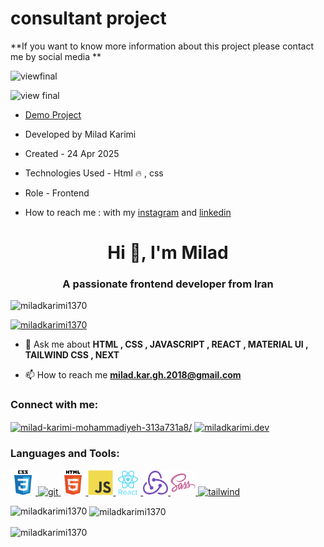 # consultant project

**If you want to know more information about this project please contact me by social media **

![viewfinal](https://user-images.githubusercontent.com/109727844/204102879-086fee63-9bda-43b2-a1aa-49879c3f2d39.jpg)

![view final](https://user-images.githubusercontent.com/109727844/204102930-fac80657-4d16-4816-b476-a88e984abefe.jpg)

- [Demo Project](https://miladkarimi1370.github.io/consultantProject/)

- Developed by Milad Karimi

- Created - 24 Apr 2025

- Technologies Used - Html 🔥 , css
 
- Role - Frontend

- How to reach me : with my [instagram](https://www.instagram.com/miladkarimi.dev) and [linkedin](https://www.linkedin.com/in/milad-karimi-mohammadiyeh-313a731a8/)

<h1 align="center">Hi 👋, I'm Milad</h1>
<h3 align="center">A passionate frontend developer from Iran</h3>

<p align="left"> <img src="https://komarev.com/ghpvc/?username=miladkarimi1370&label=Profile%20views&color=0e75b6&style=flat" alt="miladkarimi1370" /> </p>

<p align="left"> <a href="https://github.com/ryo-ma/github-profile-trophy"><img src="https://github-profile-trophy.vercel.app/?username=miladkarimi1370" alt="miladkarimi1370" /></a> </p>

- 💬 Ask me about **HTML , CSS , JAVASCRIPT , REACT , MATERIAL UI , TAILWIND CSS , NEXT**

- 📫 How to reach me **milad.kar.gh.2018@gmail.com**

<h3 align="left">Connect with me:</h3>
<p align="left">
<a href="https://linkedin.com/in/milad-karimi-mohammadiyeh-313a731a8/" target="blank"><img align="center" src="https://raw.githubusercontent.com/rahuldkjain/github-profile-readme-generator/master/src/images/icons/Social/linked-in-alt.svg" alt="milad-karimi-mohammadiyeh-313a731a8/" height="30" width="40" /></a>
<a href="https://instagram.com/miladkarimi.dev" target="blank"><img align="center" src="https://raw.githubusercontent.com/rahuldkjain/github-profile-readme-generator/master/src/images/icons/Social/instagram.svg" alt="miladkarimi.dev" height="30" width="40" /></a>
</p>

<h3 align="left">Languages and Tools:</h3>
<p align="left"> <a href="https://www.w3schools.com/css/" target="_blank" rel="noreferrer"> <img src="https://raw.githubusercontent.com/devicons/devicon/master/icons/css3/css3-original-wordmark.svg" alt="css3" width="40" height="40"/> </a> <a href="https://git-scm.com/" target="_blank" rel="noreferrer"> <img src="https://www.vectorlogo.zone/logos/git-scm/git-scm-icon.svg" alt="git" width="40" height="40"/> </a> <a href="https://www.w3.org/html/" target="_blank" rel="noreferrer"> <img src="https://raw.githubusercontent.com/devicons/devicon/master/icons/html5/html5-original-wordmark.svg" alt="html5" width="40" height="40"/> </a> <a href="https://developer.mozilla.org/en-US/docs/Web/JavaScript" target="_blank" rel="noreferrer"> <img src="https://raw.githubusercontent.com/devicons/devicon/master/icons/javascript/javascript-original.svg" alt="javascript" width="40" height="40"/> </a> <a href="https://reactjs.org/" target="_blank" rel="noreferrer"> <img src="https://raw.githubusercontent.com/devicons/devicon/master/icons/react/react-original-wordmark.svg" alt="react" width="40" height="40"/> </a> <a href="https://redux.js.org" target="_blank" rel="noreferrer"> <img src="https://raw.githubusercontent.com/devicons/devicon/master/icons/redux/redux-original.svg" alt="redux" width="40" height="40"/> </a> <a href="https://sass-lang.com" target="_blank" rel="noreferrer"> <img src="https://raw.githubusercontent.com/devicons/devicon/master/icons/sass/sass-original.svg" alt="sass" width="40" height="40"/> </a> <a href="https://tailwindcss.com/" target="_blank" rel="noreferrer"> <img src="https://www.vectorlogo.zone/logos/tailwindcss/tailwindcss-icon.svg" alt="tailwind" width="40" height="40"/> </a> </p>

<p><img align="left" src="https://github-readme-stats.vercel.app/api/top-langs?username=miladkarimi1370&show_icons=true&locale=en&layout=compact" alt="miladkarimi1370" /></p>

<p>&nbsp;<img align="center" src="https://github-readme-stats.vercel.app/api?username=miladkarimi1370&show_icons=true&locale=en" alt="miladkarimi1370" /></p>

<p><img align="center" src="https://github-readme-streak-stats.herokuapp.com/?user=miladkarimi1370&" alt="miladkarimi1370" /></p>

